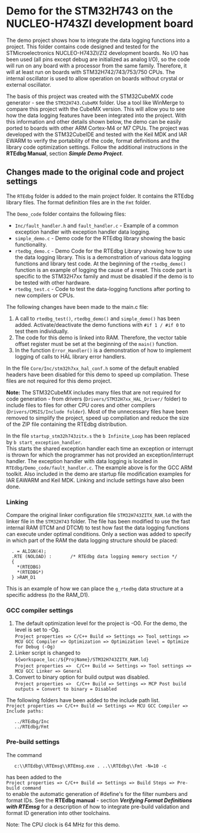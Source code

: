 # Demo for the STM32H743 on the NUCLEO-H743ZI development board

The demo project shows how to integrate the data logging functions into a project. This folder contains code designed and tested for the STMicroelectronics NUCLEO-H743ZI/ZI2 development boards. No I/O has been used (all pins except debug are initialized as analog I/O), so the code will run on any board with a processor from the same family. Therefore, it will at least run on boards with STM32H742/743/753/750 CPUs. The internal oscillator is used to allow operation on boards without crystal or external oscillator.

The basis of this project was created with the STM32CubeMX code generator - see the `STM32H743.CubeMX` folder. Use a tool like WinMerge to compare this project with the CubeMX version. This will allow you to see how the data logging features have been integrated into the project. With this information and other details shown below, the demo can be easily ported to boards with other ARM Cortex-M4 or M7 CPUs. The project was developed with the STM32CubeIDE and tested with the Keil MDK and IAR EWARM to verify the portability of the code, format definitions and the library code optimization settings. Follow the additional instructions in the **RTEdbg Manual**, section ***Simple Demo Project***.

## Changes made to the original code and project settings

The `RTEdbg` folder is added to the main project folder. It contains the RTEdbg library files. The format definition files are in the `Fmt` folder.

The `Demo_code` folder contains the following files:
* `Inc/fault_handler.h` and `fault_handler.c` - Example of a common exception handler with exception handler data logging.
* `simple_demo.c` - Demo code for the RTEdbg library showing the basic functionality.
* `rtedbg_demo.c` - Demo Code for the RTEdbg Library showing how to use the data logging library. This is a demonstration of various data logging functions and library test code. At the beginning of the `rtedbg_demo()` function is an example of logging the cause of a reset. This code part is specific to the STM32H7xx family and must be disabled if the demo is to be tested with other hardware.
* `rtedbg_test.c` - Code to test the data-logging functions after porting to new compilers or CPUs.

The following changes have been made to the main.c file:
1. A call to `rtedbg_test()`, `rtedbg_demo()` and `simple_demo()` has been added. Activate/deactivate the demo functions with   `#if 1 / #if 0`   to test them individually.
2. The code for this demo is linked into RAM. Therefore, the vector table offset register must be set at the beginning of the `main()` function.
3. In the function `Error_Handler()` is a demonstration of how to implement logging of calls to HAL library error handlers.

In the file `Core/Inc/stm32h7xx_hal_conf.h` some of the default enabled headers have been disabled for this demo to speed up compilation. These files are not required for this demo project.

**Note:** The STM32CubeMX includes many files that are not required for code generation - from drivers (`Drivers/STM32H7xx_HAL_Driver/` folder) to include files to files for other CPU cores and other compilers (`Drivers/CMSIS/Include folder`). Most of the unnecessary files have been removed to simplify the project, speed up compilation and reduce the size of the ZIP file containing the RTEdbg distribution.

In the file `startup_stm32h743zitx.s` the `b Infinite_Loop` has been replaced by `b start_exception_handler`. 	
This starts the shared exception handler each time an exception or interrupt is thrown for which the programmer has not provided an exception/interrupt handler. The exception handler with data logging is located in `RTEdbg/Demo_code/fault_handler.c`.
The example above is for the GCC ARM toolkit. Also included in the demo are startup file modification examples for IAR EAWARM and Keil MDK. Linking and include settings have also been done.

### Linking

Compare the original linker configuration file `STM32H743ZITX_RAM.ld` with the linker file in the `STM32H743` folder. The file has been modified to use the fast internal RAM (ITCM and DTCM) to test how fast the data logging functions can execute under optimal conditions. Only a section was added to specify in which part of the RAM the data logging structure should be placed:
```
  . = ALIGN(4);  
  .RTE (NOLOAD) :       /* RTEdbg data logging memory section */
  {
    *(RTEDBG)
    *(RTEDBG*)
  } >RAM_D1
```
This is an example of how we can place the `g_rtedbg` data structure at a specific address (to the RAM_D1).

### GCC compiler settings

1. The default optimization level for the project is -O0. For the demo, the level is set to -Og. <br>
`Project properties => C/C++ Build => Settings => Tool settings => MCU GCC Compiler => Optimization => Optimization level = Optimize for Debug (-Og)`
2. Linker script is changed to `${workspace_loc:/${ProjName}/STM32H743ZITX_RAM.ld}` <br>
`Project properties =>  C/C++ Build => Settings => Tool settings => MCU GCC Linker => General`
3. Convert to binary option for build output was disabled. <br>
`Project properties =>  C/C++ Build => Settings => MCP Post build outputs = Convert to binary = Disabled`

The following folders have been added to the include path list. <br>
`Project properties => C/C++ Build => Settings => MCU GCC Compiler => Include paths:`
```
   ../RTEdbg/Inc
   ../RTEdbg/Fmt
```
### Pre-build settings
The command 
```
   c:\\RTEdbg\\RTEmsg\\RTEmsg.exe . ..\\RTEdbg\\Fmt -N=10 -c
```
has been added to the <br>
    `Project properties => C/C++ Build => Settings => Build Steps => Pre-build command` <br>
to enable the automatic generation of #define's for the filter numbers and format IDs.
See the **RTEdbg manual** - section ***Verifying Format Definitions with RTEmsg*** for a description of how to integrate pre-build validation and format ID generation into other toolchains.

Note: The CPU clock is 64 MHz for this demo.